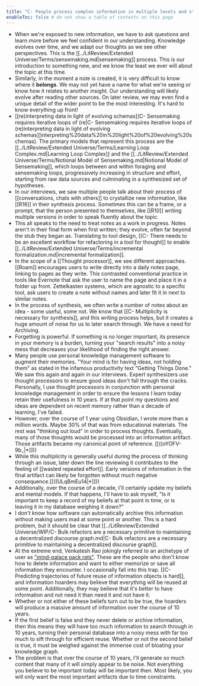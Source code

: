 ```yaml
---
title: "C- People process complex information in multiple levels and stages of processing"
enableToc: false # do not show a table of contents on this page
---
```

- When we're exposed to new information, we have to ask questions and learn more before we feel confident in our understanding. Knowledge evolves over time, and we adapt our thoughts as we see other perspectives. This is the [[../LitReview/Extended Universe/Terms/sensemaking.md|sensemaking]] process. This is our introduction to something new, and we know the least we ever will about the topic at this time. 
- Similarly, in the moment a note is created, it is very difficult to know where it __belongs__. We may not yet have a name for what we're seeing or know how it relates to another insight. Our understanding will likely evolve after reading other sources. On later review, we may even find a unique detail of the wider point to be the most interesting. It's hard to know everything up front! 
- [[re)interpreting data in light of evolving schemas](C- Sensemaking requires iterative loops of (re|C- Sensemaking requires iterative loops of (re)interpreting data in light of evolving schemas]]interpreting%20data%20in%20light%20of%20evolving%20schemas). The primary models that represent this process are the [[../LitReview/Extended Universe/Terms/Learning Loop Complex.md|Learning Loop Complex]] and the [[../LitReview/Extended Universe/Terms/Notional Model of Sensemaking.md|Notional Model of Sensemaking]], which loops between and within foraging and sensemaking loops, progressively increasing in structure and effort, starting from raw data sources and culminating in a synthesized set of hypotheses. 
- In our interviews, we saw multiple people talk about their process of [[conversations, chats with others]] to crystallize new information, like [[R16]] in their synthesis process. Sometimes this can be a frame, or a prompt, that the person presented to themselves, like [[R10]] writing multiple versions in order to speak fluently about the topic. 
- This all speaks to the need to treat notes as a work in progress. Notes aren't in their final form when first written; they evolve, often far beyond the stub they began as. Translating to tool design, [[C- There needs to be an excellent workflow for refactoring in a tool for thought]] to enable [[../LitReview/Extended Universe/Terms/incremental formalization.md|incremental formalization]].
- In the scope of a [[Thought processor]], we see different approaches. [[Roam]] encourages users to write directly into a daily notes page, linking to pages as they write. This contrasted conventional practice in tools like Evernote that ask the user to name the page and place it in a folder up front. Zettelkasten systems, which are agnostic to a specific tool, ask users to create a note without names and later fit it in next to similar notes.
- In the process of synthesis, we often write a number of notes about an idea - some useful, some not. We know that [[C- Multiplicity is necessary for synthesis]], and this writing process helps, but it creates a huge amount of noise for us to later search through. We have a need for Archiving.
- Forgetting is powerful. If something is no longer important, its presence in your memory is a burden, turning your "search results" into a noisy mess that decreases your likelihood of finding the right answer.
- Many people use personal knowledge management software to augment their memories. "Your mind is for having ideas, not holding them" as stated in the infamous productivity text "Getting Things Done." We saw this again and again in our interviews. Expert synthesizers use thought processors to ensure good ideas don't fall through the cracks. Personally, I use thought processors in conjunction with personal knowledge management in order to ensure the lessons I learn today retain their usefulness in 10 years. If at that point my questions and ideas are dependent on recent memory rather than a decade of learning, I've failed.
- However, over the course of 1 year using Obsidian, I wrote more than a million words. Maybe 30% of that was from educational materials. The rest was "thinking out loud" in order to process thoughts. Eventually, many of those thoughts would be processed into an information artifact. Those artifacts became my canonical point of reference. [[((oYOFV-9b_|*]]))
- While this multiplicity is generally useful during the process of thinking through an issue, later down the line reviewing it contributes to the feeling of [[wasted repeated effort]]. Early versions of information in the final artifact can likely be forgotten without much negative consequence.[[((ULqBmEu14|*]]))
- Additionally, over the course of a decade, I'll certainly update my beliefs and mental models. If that happens, I'll have to ask myself, "Is it important to keep a record of my beliefs at that point in time, or is leaving it in my database weighing it down?"
- I don't know how software can automatically archive this information without making users mad at some point or another. This is a hard problem, but it should be clear that [[../LitReview/Extended Universe/WIP/C- Bulk refactors are a necessary primitive to maintaining a decentralized discourse graph.md|C- Bulk refactors are a necessary primitive to maintaining a decentralized discourse graph]].
- At the extreme end, Venkatesh Rao jokingly referred to an archetype of user as ["mind-palace pack rats"](https://twitter.com/vgr/status/1370583027512872961). These are the people who don't know how to delete information and want to either memorize or save all information they encounter. I occasionally fall into this trap. [[C- Predicting trajectories of future reuse of information objects is hard]], and information hoarders may believe that everything will be reused at some point. Additionally, they may believe that it's better to have information and not need it than need it and not have it.
- Whether or not either of these beliefs turn out to be true, the hoarders will produce a massive amount of information over the course of 10 years. 
- If the first belief is false and they never delete or archive information, then this means they will have too much information to search through in 10 years, turning their personal database into a noisy mess with far too much to sift through for efficient reuse. Whether or not the second belief is true, it must be weighed against the immense cost of bloating your knowledge graph.
- The problem is that over the course of 10 years, I'll generate so much content that many of it will simply appear to be noise. Not everything you believe to be important today will be important then. Most likely, you will only want the most important artifacts due to time constraints.
